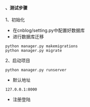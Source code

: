 

#### 、测试步骤

1、初始化

- 在cnblog/setting.py中配置好数据库
- 进行数据库迁移

```
python manager.py makemigrations
python manager.py migrate
```

2、启动项目

```
python manager.py runserver

```

- 默认地址
```
127.0.0.1:8000
```

- 注册登陆




